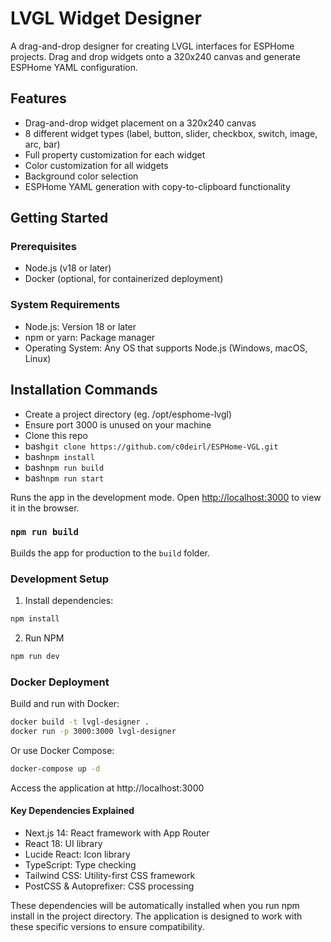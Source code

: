 # LVGL Widget Designer

A drag-and-drop designer for creating LVGL interfaces for ESPHome projects. Drag and drop widgets onto a 320x240 canvas and generate ESPHome YAML configuration.

## Features

- Drag-and-drop widget placement on a 320x240 canvas
- 8 different widget types (label, button, slider, checkbox, switch, image, arc, bar)
- Full property customization for each widget
- Color customization for all widgets
- Background color selection
- ESPHome YAML generation with copy-to-clipboard functionality

## Getting Started

### Prerequisites

- Node.js (v18 or later)
- Docker (optional, for containerized deployment)

### System Requirements

   - Node.js: Version 18 or later  
   - npm or yarn: Package manager  
   - Operating System: Any OS that supports Node.js (Windows, macOS, Linux)  

## Installation Commands

 - Create a project directory (eg. /opt/esphome-lvgl)
 - Ensure port 3000 is unused on your machine
 - Clone this repo
 - bash```git clone https://github.com/c0deirl/ESPHome-VGL.git ```
 - bash```npm install```
 - bash```npm run build```
 - bash```npm run start```

Runs the app in the development mode.
Open [http://localhost:3000](http://localhost:3000) to view it in the browser.

### `npm run build`

Builds the app for production to the `build` folder.

### Development Setup

1. Install dependencies:
```bash
npm install  
```
2. Run NPM
```bash
npm run dev  
```
  
### Docker Deployment
Build and run with Docker:
```bash  
docker build -t lvgl-designer .  
docker run -p 3000:3000 lvgl-designer  
  ```
Or use Docker Compose:  
```bash
docker-compose up -d
  ```
Access the application at http://localhost:3000  


#### Key Dependencies Explained  

 - Next.js 14: React framework with App Router
 - React 18: UI library
 - Lucide React: Icon library
 - TypeScript: Type checking
 - Tailwind CSS: Utility-first CSS framework
 - PostCSS & Autoprefixer: CSS processing

These dependencies will be automatically installed when you run npm install in the project directory. The application is designed to work with these specific versions to ensure compatibility.




